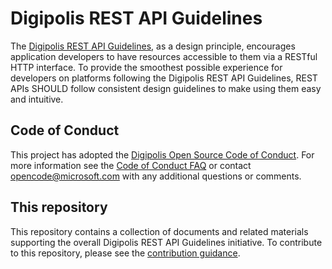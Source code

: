 # Digipolis REST API Guidelines
The [Digipolis REST API Guidelines](Guidelines.md), as a design principle, encourages application developers to have resources accessible to them via a RESTful HTTP interface. To provide the smoothest possible experience for developers on platforms following the Digipolis REST API Guidelines, REST APIs SHOULD follow consistent design guidelines to make using them easy and intuitive.

## Code of Conduct
This project has adopted the [Digipolis Open Source Code of Conduct](https://opensource.microsoft.com/codeofconduct/). For more information see the [Code of Conduct FAQ](https://opensource.microsoft.com/codeofconduct/faq/) or contact [opencode@microsoft.com](mailto:opencode@microsoft.com) with any additional questions or comments.

## This repository
This repository contains a collection of documents and related materials supporting the overall Digipolis REST API Guidelines initiative. To contribute to this repository, please see the [contribution guidance][contribution-guidance].

[contribution-guidance]: CONTRIBUTING.md
